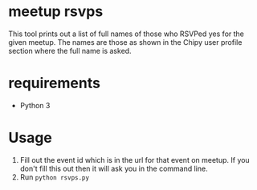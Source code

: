 # meetup rsvps
This tool prints out a list of full names of those who RSVPed yes for the given meetup. The names are those as shown in the Chipy user profile section where the full name is asked.

# requirements
- Python 3

# Usage
1. Fill out the event id which is in the url for that event on meetup. If you don't fill this out then it will ask you in the command line.
2. Run `python rsvps.py`
